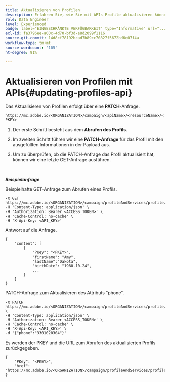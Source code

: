 ```yaml
---
title: Aktualisieren von Profilen
description: Erfahren Sie, wie Sie mit APIs Profile aktualisieren können
role: Data Engineer
level: Experienced
badge: label="EINGESCHRÄNKTE VERFÜGBARKEIT" type="Informative" url="../campaign-standard-migration-home.md" tooltip="Auf Campaign Standard migrierter Benutzer beschränkt"
exl-id: fa3796ee-a00c-4d70-bf3d-e8d2099f1116
source-git-commit: 14d8cf78192bcad7b89cc70827f5672bd6e07f4a
workflow-type: tm+mt
source-wordcount: '105'
ht-degree: 91%

---
```


# Aktualisieren von Profilen mit APIs{#updating-profiles-api}

Das Aktualisieren von Profilen erfolgt über eine **PATCH**-Anfrage.

`https://mc.adobe.io/<ORGANIZATION>/campaign/<apiName>/<resourceName>/<PKEY>`

1. Der erste Schritt besteht aus dem **Abrufen des Profils**.

1. Im zweiten Schritt führen wir eine **PATCH-Anfrage** für das Profil mit den ausgefüllten Informationen in der Payload aus.

1. Um zu überprüfen, ob die PATCH-Anfrage das Profil aktualisiert hat, können wir eine letzte GET-Anfrage ausführen.

<br/>

***Beispielanfrage***

Beispielhafte GET-Anfrage zum Abrufen eines Profils.

```
-X GET https://mc.adobe.io/<ORGANIZATION>/campaign/profileAndServices/profile/<PKEY>\
-H 'Content-Type: application/json' \
-H 'Authorization: Bearer <ACCESS_TOKEN>' \
-H 'Cache-Control: no-cache' \
-H 'X-Api-Key: <API_KEY>'
```

Antwort auf die Anfrage.

```
{
    "content": [
        {
            "PKey": "<PKEY>",
            "firstName": "Amy",
            "lastName":"Dakota",
            "birthDate": "1980-10-24",
            ...
        }
    ]
}
```

PATCH-Anfrage zum Aktualisieren des Attributs &quot;phone&quot;.

```
-X PATCH https://mc.adobe.io/<ORGANIZATION>/campaign/profileAndServices/profile/<PKEY> \
-H 'Content-Type: application/json' \
-H 'Authorization: Bearer <ACCESS_TOKEN>' \
-H 'Cache-Control: no-cache' \
-H 'X-Api-Key: <API_KEY>' \
-d '{"phone":"3301020304"}'
```

Es werden der PKEY und die URL zum Abrufen des aktualisierten Profils zurückgegeben.

```
{
    "PKey": "<PKEY>",
    "href": "https://mc.adobe.io/<ORGANIZATION>/campaign/profileAndServices/profile/@2v1dr3ZKJveMDhAdh0MPnh9hNQQ93qb7AW6BNVVKknjwXvTZRBAgUqz1SNcB4ZndgjqOofx3BwBZYBftlmObISoM3rs"
}
```
